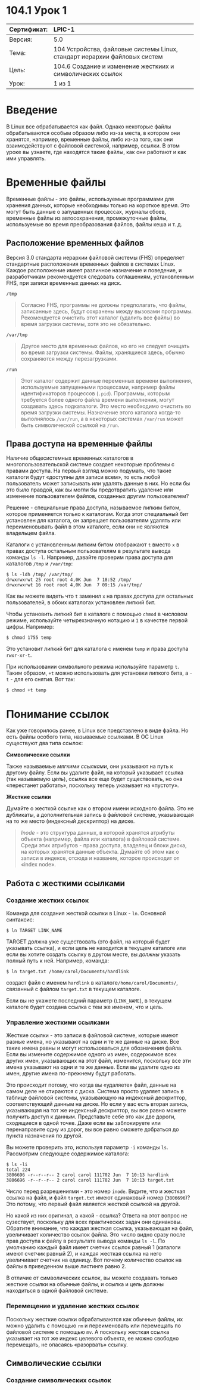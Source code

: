 # 104.1 Урок 1

| Сертификат:   | LPIC-1                                      |
|:--------------|:--------------------------------------------|
| Версия:       | 5.0                                           |
| Тема:         | 104 Устройства, файловые системы Linux, стандарт иерархии файловых систем |                           
| Цель:         | 104.6 Создание и изменение жесткиих и символических ссылок |
| Урок:         | 1 из 1                                      |


# Введение

В Linux все обрабатывается как файл. Однако некоторые файлы обрабатываются особым образом либо из-за места, в котором они хранятся, например, временные файлы, либо из-за того, как они взаимодействуют с файловой системой, например, ссылки. В этом уроке вы узнаете, где находятся такие файлы, как они работают и как ими управлять.


# Временные файлы

Временные файлы - это файлы, используемые программами для хранения данных, которые необходимы только на короткое время. Это могут быть данные о запущенных процессах, журналы сбоев, временные файлы из автосохранения, промежуточные файлы, используемые во время преобразования файлов, файлы кеша и т. д.

## Расположение временных файлов

Версия 3.0 стандарта иерархии файловой системы (FHS) определяет стандартные расположения временных файлов в системах Linux. Каждое расположение имеет различное назначение и поведение, и разработчикам рекомендуется следовать соглашениям, установленным FHS, при записи временных данных на диск.

`/tmp`
>Согласно FHS, программы не должны предполагать, что файлы, записанные здесь, будут сохранены между вызовами программы. Рекомендуется очистить этот каталог (удалить все файлы) во время загрузки системы, хотя это не обязательно.

`/var/tmp`
>Другое место для временных файлов, но его не следует очищать во время загрузки системы. Файлы, хранящиеся здесь, обычно сохраняются между перезагрузками.

`/run`
>Этот каталог содержит данные переменных времени выполнения, используемые запущенными процессами, например файлы идентификаторов процессов (`.pid`). Программы, которым требуется более одного файла времени выполнения, могут создавать здесь подкаталоги. Это место необходимо очистить во время загрузки системы. Назначение этого каталога когда-то выполнялось `/var/run`, а в некоторых системах `/var/run` может быть символической ссылкой на `/run`.

## Права доступа на временные файлы

Наличие общесистемных временных каталогов в многопользовательской системе создает некоторые проблемы с правами доступа. На первый взгляд можно подумать, что такие каталоги будут «доступны для записи всем», то есть любой пользователь может записывать или удалять данные в них. Но если бы это было правдой, как вы могли бы предотвратить удаление или изменение пользователем файлов, созданных другим пользователем?

Решение - специальные права доступа, называемое липким битом, которое применяется только к каталогам. Когда этот специальный бит установлен для каталога, он запрещает пользователям удалять или переименовывать файл в этом каталоге, если они не являются владельцем файла.

Каталоги с установленным липким битом отображают `t` вместо `x` в правах доступа остальным пользователям в результате вывода команды `ls -l`. Например, давайте проверим права доступа для каталогов `/tmp` и `/var/tmp`:
```
$ ls -ldh /tmp/ /var/tmp/
drwxrwxrwt 25 root root 4,0K Jun  7 18:52 /tmp/
drwxrwxrwt 16 root root 4,0K Jun  7 09:15 /var/tmp/
```
Как вы можете видеть что `t` заменил `x` на правах доступа для остальных пользователей, в обоих каталогах установлен липкий бит.

Чтобы установить липкий бит в каталоге с помощью `chmod` в числовом режиме, используйте четырехзначную нотацию и `1` в качестве первой цифры. Например:
```
$ chmod 1755 temp
```
Это установит липкий бит для каталога с именем `temp` и права доступа `rwxr-xr-t`.

При использовании символьного режима используйте параметр `t`. Таким образом, `+t` можно использовать для установки липкого бита, а `-t` - для его снятия. Вот так:
```
$ chmod +t temp
```


# Понимание ссылок

Как уже говорилось ранее, в Linux все представлено в виде файла. Но есть файлы особого типа, называемые ссылками. В ОС Linux существуют два типа ссылок:


**Символические ссылки**

Также называемые *мягкими ссылками*, они указывают на путь к другому файлу. Если вы удалите файл, на который указывает ссылка (так называемую *цель*), ссылка все еще будет существовать, но она «перестанет работать», поскольку теперь указывает на «пустоту».

**Жесткие ссылки**

Думайте о жесткой ссылке как о втором имени исходного файла. Это не дубликаты, а дополнительная запись в файловой системе, указывающая на то же место (индексный дескриптор) на диске.
    
>*Inode* - это структура данных, в которой хранятся атрибуты объекта (например, файла или каталога) в файловой системе. Среди этих атрибутов - права доступа, владелец и блоки диска, на которых хранятся данные объекта. Думайте об этом как о записи в индексе, отсюда и название, которое происходит от «index node».

## Работа с жесткими ссылками
### Создание жестких ссылок

Команда для создания жесткой ссылки в Linux - `ln`. Основной синтаксис:
```
$ ln TARGET LINK_NAME
```
TARGET должна уже существовать (это файл, на который будет указывать ссылка), и если цель не находится в текущем каталоге или если вы хотите создать ссылку в другом месте, вы *должны* указать полный путь к ней. Например, команда:
```
$ ln target.txt /home/carol/Documents/hardlink
```
создаст файл с именем `hardlink` в каталоге`/home/carol/Documents/`, связанный с файлом `target.txt` в текущем каталоге.

Если вы не укажете последний параметр (`LINK_NAME`), в текущем каталоге будет создана ссылка с тем же именем, что и цель.

### Управление жесткими ссылками

Жесткие ссылки - это записи в файловой системе, которые имеют разные имена, но указывают на одни и те же данные на диске. Все такие имена равны и могут использоваться для обозначения файла. Если вы измените содержимое одного из имен, содержимое всех других имен, указывающих на этот файл, изменится, поскольку все эти имена указывают на одни и те же данные. Если вы удалите одно из имен, другие имена по-прежнему будут работать.

Это происходит потому, что когда вы «удаляете» файл, данные на самом деле не стираются с диска. Система просто удаляет запись в таблице файловой системы, указывающую на индексный дескриптор, соответствующий данным на диске. Но если у вас есть вторая запись, указывающая на тот же индексный дескриптор, вы все равно можете получить доступ к данным. Представьте себе это как две дороги, сходящиеся в одной точке. Даже если вы заблокируете или перенаправите одну из дорог, вы все равно сможете добраться до пункта назначения по другой.

Вы можете проверить это, используя параметр `-i` команды `ls`. Рассмотрим следующее содержимое каталога:
```
$ ls -li
total 224
3806696 -r--r--r-- 2 carol carol 111702 Jun  7 10:13 hardlink
3806696 -r--r--r-- 2 carol carol 111702 Jun  7 10:13 target.txt
```
Число перед разрешениями - это номер `inode`. Видите, что и жесткая ссылка на файл, и файл `target.txt` имеют одинаковый номер (`3806696`)? Это потому, что первый файл является жесткой ссылкой на другой.

Но какой из них оригинал, а какой - ссылка? Ответа на этот вопрос не сузествует, поскольку для всех практических задач они одинаковы. Обратите внимание, что каждая жесткая ссылка, указывающая на файл, увеличивает количество ссылок файла. Это число видно сразу после прав доступа к файлу в результате вывода команды `ls -l`. По умолчанию каждый файл имеет счетчик ссылок равный 1 (каталоги имеют счетчик равный 2), и каждая жесткая ссылка на него увеличивает счетчик на единицу. Вот почему количество ссылок на файлы в приведенном выше листинге равно 2.

В отличие от символических ссылок, вы можете создавать только жесткие ссылки на обычные файлы, и ссылка и цель должны находиться в одной файловой системе.

### Перемещение и удаление жестких ссылок

Поскольку жесткие ссылки обрабатываются как обычные файлы, их можно удалить с помощью `rm` и переименовать или перемещать по файловой системе с помощью `mv`. А поскольку жесткая ссылка указывает на тот же индекс целевого объекта, ее можно свободно перемещать, не опасаясь «разорвать» ссылку.

## Символические ссылки
### Создание символических ссылок


